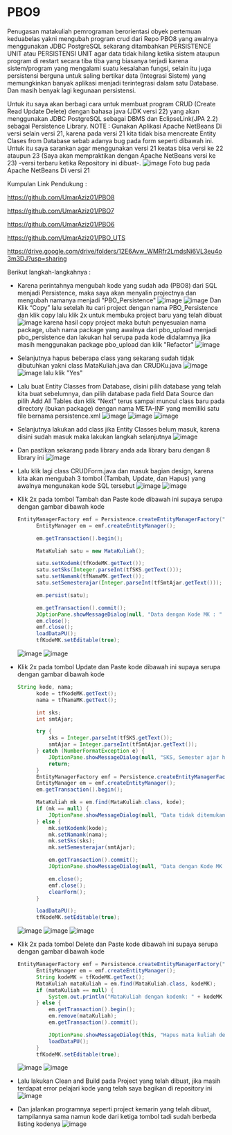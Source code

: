 # PBO9
Penugasan matakuliah pemrograman berorientasi obyek pertemuan keduabelas yakni mengubah program crud dari Repo PBO8 yang awalnya menggunakan JDBC PostgreSQL sekarang ditambahkan PERSISTENCE UNIT atau PERSISTENSI UNIT agar data tidak hilang ketika sistem ataupun program di restart secara tiba tiba yang biasanya terjadi karena sistem/program yang mengalami suatu kesalahan fungsi, selain itu juga persistensi berguna untuk saling bertikar data (Integrasi Sistem) yang memungkinkan banyak aplikasi menjadi terintegrasi dalam satu Database. Dan masih benyak lagi kegunaan persistensi.

Untuk itu saya akan berbagi cara untuk membuat program CRUD (Create Read Update Delete) dengan bahasa java (JDK versi 22) yang akan menggunakan JDBC PostgreSQL sebagai DBMS dan EclipseLink(JPA 2.2) sebagai Persistence Library.
NOTE : Gunakan Aplikasi Apache NetBeans Di versi selain versi 21, karena pada versi 21 kita tidak bisa mencreate Entity Clases from Database sebab adanya bug pada form seperti dibawah ini. Untuk itu saya sarankan agar menggunakan versi 21 keatas bisa versi ke 22 ataupun 23  (Saya akan mempraktikan dengan Apache NetBeans versi ke 23) -versi terbaru ketika Repository ini dibuat-.
![image](https://github.com/user-attachments/assets/2715a465-cf2b-4567-92d6-7d5d20ec891c)
Foto bug pada Apache NetBeans Di versi 21


Kumpulan Link Pendukung :

https://github.com/UmarAziz01/PBO8

https://github.com/UmarAziz01/PBO7

https://github.com/UmarAziz01/PBO6

https://github.com/UmarAziz01/PBO_UTS

https://drive.google.com/drive/folders/12E6Avw_WMRfr2LmdsNi6VL3eu4o3m3DJ?usp=sharing


Berikut langkah-langkahnya : 

- Karena perintahnya mengubah kode yang sudah ada (PBO8) dari SQL menjadi Persistence, maka saya akan menyalin projectnya dan mengubah namanya menjadi "PBO_Persistence"
  ![image](https://github.com/user-attachments/assets/f2de5025-d9f5-4944-baed-c8e8c9fa7cfe)
  ![image](https://github.com/user-attachments/assets/154cbbea-83b8-49b6-bf71-3c632f5314e1)
  Dan Klik “Copy” lalu setelah itu cari project dengan nama PBO_Persistence dan klik copy lalu klik 2x untuk membuka project baru yang telah dibuat
  ![image](https://github.com/user-attachments/assets/06132d7c-d0fd-4824-9680-0656617dd9f2)
  karena hasil copy project maka butuh penyesuaian nama package, ubah nama package yang awalnya dari pbo_upload menjadi pbo_persistence dan lakukan hal serupa pada kode didalamnya jika masih menggunakan package pbo_upload dan klik "Refactor"
  ![image](https://github.com/user-attachments/assets/dff67a81-cf9f-4278-aa6d-2e22acebda18)

- Selanjutnya hapus beberapa class yang sekarang sudah tidak dibutuhkan yakni class MataKuliah.java dan CRUDKu.java
  ![image](https://github.com/user-attachments/assets/fb9900f3-f080-4d6a-9a98-4c710dd878e7)
  ![image](https://github.com/user-attachments/assets/55422628-be32-48ff-9893-e453c7b703c3)
  lalu klik "Yes"

- Lalu buat Entity Classes from Database, disini pilih database yang telah kita buat sebelumnya, dan pilih database pada field Data Source dan pilih Add All Tables dan klik "Next" terus sampai muncul class baru pada directory (bukan package) dengan nama META-INF yang memiliki satu file bernama persistence.xml
  ![image](https://github.com/user-attachments/assets/6617e1c6-d590-4fdd-a70f-7192a9dd043d)
  ![image](https://github.com/user-attachments/assets/9ee29103-9cea-49c4-a955-992eaced69fd)
  ![image](https://github.com/user-attachments/assets/a1b28d8a-8404-49d8-8bcf-0b76badac78f)

- Selanjutnya lakukan add class jika Entity Classes belum masuk, karena disini sudah masuk maka lakukan langkah selanjutnya
  ![image](https://github.com/user-attachments/assets/9f718f8c-ea07-4a24-88d8-be4c91b12e97)

- Dan pastikan sekarang pada library anda ada library baru dengan 8 library ini
  ![image](https://github.com/user-attachments/assets/e7d69d6d-8da3-47a9-a519-00477f84c078)

- Lalu klik lagi class CRUDForm.java dan masuk bagian design, karena kita akan mengubah 3 tombol (Tambah, Update, dan Hapus) yang awalnya mengunakan kode SQL tersebut
  ![image](https://github.com/user-attachments/assets/355ee763-f728-4eb6-b84d-04da26602f79)
  ![image](https://github.com/user-attachments/assets/ce3c2f17-4e5f-43df-be3e-ec26e6bdf9ff)

- Klik 2x pada tombol Tambah dan Paste kode dibawah ini supaya serupa dengan gambar dibawah kode
  ```java
  EntityManagerFactory emf = Persistence.createEntityManagerFactory("PBO_PERSISTANCEPU");
        EntityManager em = emf.createEntityManager();

        em.getTransaction().begin();

        MataKuliah satu = new MataKuliah();

        satu.setKodemk(tfKodeMK.getText());
        satu.setSks(Integer.parseInt(tfSKS.getText()));
        satu.setNamamk(tfNamaMK.getText());
        satu.setSemesterajar(Integer.parseInt(tfSmtAjar.getText()));

        em.persist(satu);

        em.getTransaction().commit();
        JOptionPane.showMessageDialog(null, "Data dengan Kode MK : " + tfKodeMK.getText() + ", berhasil di input");
        em.close();
        emf.close();
        loadDataPU();
        tfKodeMK.setEditable(true);
  ```
  ![image](https://github.com/user-attachments/assets/dc608dc9-fc00-472b-ae4f-a45dc3ebf8ef)
  ![image](https://github.com/user-attachments/assets/28841b4e-489f-41bf-b9f6-1a9541dd4b9d)

- Klik 2x pada tombol Update dan Paste kode dibawah ini supaya serupa dengan gambar dibawah kode
  ```java
  String kode, nama;
        kode = tfKodeMK.getText();
        nama = tfNamaMK.getText();

        int sks;
        int smtAjar;

        try {
            sks = Integer.parseInt(tfSKS.getText());
            smtAjar = Integer.parseInt(tfSmtAjar.getText());
        } catch (NumberFormatException e) {
            JOptionPane.showMessageDialog(null, "SKS, Semester ajar harus berupa angka dan tidak boleh kosong", "Error", JOptionPane.ERROR_MESSAGE);
            return;
        }
        EntityManagerFactory emf = Persistence.createEntityManagerFactory("PBO_PERSISTANCEPU");
        EntityManager em = emf.createEntityManager();
        em.getTransaction().begin();

        MataKuliah mk = em.find(MataKuliah.class, kode);
        if (mk == null) {
            JOptionPane.showMessageDialog(null, "Data tidak ditemukan");
        } else {
            mk.setKodemk(kode);
            mk.setNamamk(nama);
            mk.setSks(sks);
            mk.setSemesterajar(smtAjar);

            em.getTransaction().commit();
            JOptionPane.showMessageDialog(null, "Data dengan Kode MK " + tfKodeMK.getText() + ", berhasil diupdate");

            em.close();
            emf.close();
            clearForm();
        }

        loadDataPU();
        tfKodeMK.setEditable(true);
  ```
  ![image](https://github.com/user-attachments/assets/c0ffcc81-0fda-44a5-82c8-1d06cacdacd2)
  ![image](https://github.com/user-attachments/assets/bd4063bd-9d4b-4717-a90d-4b250e758db3)
  ![image](https://github.com/user-attachments/assets/4b056047-ef15-4aff-9602-bf5f35b8348a)

- Klik 2x pada tombol Delete dan Paste kode dibawah ini supaya serupa dengan gambar dibawah kode
  ```java
  EntityManagerFactory emf = Persistence.createEntityManagerFactory("PBO_PERSISTANCEPU");
        EntityManager em = emf.createEntityManager();
        String kodeMK = tfKodeMK.getText();
        MataKuliah mataKuliah = em.find(MataKuliah.class, kodeMK);
        if (mataKuliah == null) {
            System.out.println("MataKuliah dengan kodemk: " + kodeMK + " tidak ada");
        } else {
            em.getTransaction().begin();
            em.remove(mataKuliah);
            em.getTransaction().commit();

            JOptionPane.showMessageDialog(this, "Hapus mata kuliah dengan Kode MK : " + tfKodeMK.getText() + ", berhasil dihapus");
            loadDataPU();
        }
        tfKodeMK.setEditable(true);
  ```
  ![image](https://github.com/user-attachments/assets/7dae4ce5-b523-4431-829e-27195c6f65f6)
  ![image](https://github.com/user-attachments/assets/56212112-e397-4e0b-ac92-ea22a4aaea65)

- Lalu lakukan Clean and Build pada Project yang telah dibuat, jika masih terdapat error pelajari kode yang telah saya bagikan di repository ini
  ![image](https://github.com/user-attachments/assets/771f69ad-646d-40f6-aeb5-7ad982a8193d)
- Dan jalankan programnya seperti project kemarin yang telah dibuat, tampilannya sama namun kode dari ketiga tombol tadi sudah berbeda listing kodenya
  ![image](https://github.com/user-attachments/assets/fb65c622-0687-4cf0-b1d8-87f2934e5a86)
